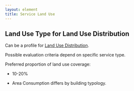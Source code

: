 ```yaml
---
layout: element
title: Service Land Use
---
```


## Land Use Type for Land Use Distribution

Can be a profile for [Land Use Distribution]().

Possible evaluation criteria depend on specific service type.

Preferred proportion of land use coverage:

* 10-20%
  
* Area Consumption differs by building typology.
  